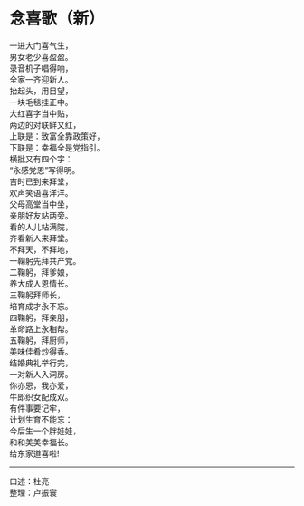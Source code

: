 # 念喜歌（新）

一进大门喜气生，  
男女老少喜盈盈。  
录音机子唱得响，  
全家一齐迎新人。  
抬起头，用目望，  
一块毛毯挂正中。  
大红喜字当中贴，  
两边的对联鲜又红，  
上联是：致富全靠政策好，  
下联是：幸福全是党指引。  
横批又有四个字：  
“永感党恩”写得明。  
吉时已到来拜堂，  
欢声笑语喜洋洋。  
父母高堂当中坐，  
亲朋好友站两旁。  
看的人儿站满院，  
齐看新人来拜堂。  
不拜天，不拜地，  
一鞠躬先拜共产党。  
二鞠躬，拜爹娘，  
养大成人恩情长。  
三鞠躬拜师长，  
培育成才永不忘。  
四鞠躬，拜亲朋，  
革命路上永相帮。  
五鞠躬，拜厨师，  
美味佳肴炒得香。  
结婚典礼举行完，  
一对新人入洞房。  
你亦恩，我亦爱，  
牛郎织女配成双。  
有件事要记牢，  
计划生育不能忘：  
今后生一个胖娃娃，  
和和美美幸福长。  
给东家道喜啦!

---

口述：杜亮  
整理：卢振寰